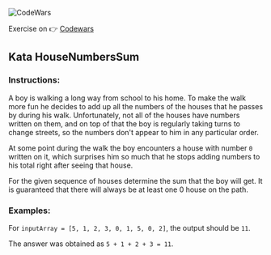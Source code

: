 ![CodeWars](https://www.qualified.io/shared/images/codewars-black-large-24a9d355.png)

Exercise on :point_right:  [Codewars]()  


## Kata HouseNumbersSum

### Instructions:

 A boy is walking a long way from school to his home. To make the walk more fun he decides to add up all the numbers of the houses that he passes by during his walk. Unfortunately, not all of the houses have numbers written on them, and on top of that the boy is regularly taking turns to change streets, so the numbers don't appear to him in any particular order.

At some point during the walk the boy encounters a house with number `0` written on it, which surprises him so much that he stops adding numbers to his total right after seeing that house.

For the given sequence of houses determine the sum that the boy will get. It is guaranteed that there will always be at least one 0 house on the path.


### Examples:

For `inputArray = [5, 1, 2, 3, 0, 1, 5, 0, 2]`, the output should be `11`.

The answer was obtained as `5 + 1 + 2 + 3 = 11`.
